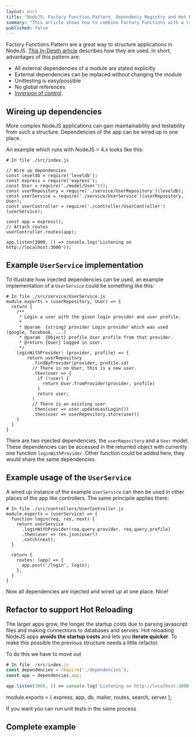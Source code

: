 ```yaml
---
layout: post
title: "NodeJS: Factory Function Pattern, Dependency Registry and Hot Reloading"
summary: "This article shows how to combine Factory Functions with a rapid feedback loop using hot reloading" 
published: false
---
```


Factory Functions Pattern are a great way to structure applications in NodeJS. [This In-Depth article](https://medium.com/@pyrolistical/factory-functions-pattern-in-depth-356d14801c91#.3193wonrd) describes how they are used. In short, advantages of this pattern are:

 * All external dependencies of a module are stated explicitly
 * External dependencies can be replaced without changing the module 
 * Unittesting is easy/possible
 * No global references
 * [Inversion of control](https://en.wikipedia.org/wiki/Inversion_of_control)

## Wireing up dependencies

More complex NodeJS applications can gain maintainability and testability from such a structure.
Dependencies of the app can be wired up in one place. 

An example which runs with NodeJS > 4.x looks like this:

```
# In file ./src/index.js

// Wire up dependencies
const leveldb = require('leveldb');
const express = require('express');
const User = require('./model/User')();
const userRepository = require('./service/UserRepository')(leveldb);
const userService = require('./service/UserService')(userRepository, User);
const userController = require('./controller/UserController')(userService);

const app = express();
// Attach routes
userController.routes(app);

app.listen(3000, () => console.log('Listening on http://localhost:3000'));
```

## Example `UserService` implementation

To illustrate how injected dependencies can be used, an example implementation of a `UserService` could be something like this:

```
# In file ./src/service/UserService.js
module.exports = (userRepository, User) => {
  return {
    /**
     * Login a user with the given login provider and user profile.
     *  
     * @param  {string} provider Login provider which was used (google, facebook, ...)
     * @param  {Object} profile User profile from that provider.
     * @return {User} Logged in user.
     */
    loginWithProvider: (provider, profile) => {
        return userRepository
          .findByProvider(provider, profile.id)
          // There is no User, this is a new user.
          .then(user => {
            if (!user) {
              return User.fromProvider(provider, profile)
            }
            return user;
          )
          // There is an existing user.
          .then(user => user.updateLastLogin())
          .then(user => userRepository.store(user))
    }
  }
} 
```

There are two injected dependencies, the `userRepository` and a `User` model. These dependencies can be accessed in the returned object with currently one function `loginWithProvider`. Other function could be added here, they would share the same dependencies. 

## Example usage of the `UserService`

A wired up instance of the example `UserService` can then be used in other places of the app like controllers. The same principile applies there:

```
# In file ./src/controllers/UserController.js
module.exports = (userService) => {
  function login(req, res, next) {
    return userService
      .loginWithProvider(req.query.provider, req.query.profile)
      .then(user => res.json(user))
      .catch(next);
  }
  
  return {
    routes: (app) => {
      app.post('/login', login);
    },
  }
}
```

Now all dependencies are injected and wired up at one place. Nice!

## Refactor to support Hot Reloading

The larger apps grow, the longer the startup costs due to parsing javascript files
and making connections to databases and servies. Hot reloading NodeJS apps **avoids the startup costs** and lets you **iterate quicker**. To make this possible the previous structure needs a little refactor.

To do this we have to move out 

```js
# In file ./src/index.js
const dependencies = require('./dependencies');
const app = dependencies.app;

app.listen(3000, () => console.log('Listening on http://localhost:3000'));
```



module.exports = {
    express,
    app,
    db,
    mailer,
    routes,
    search,
    server
};

If you want you can run unit tests in the same process 

## Complete example


